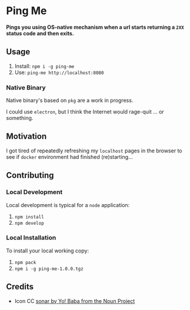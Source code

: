 # Ping Me

**Pings you using OS-native mechanism when a url starts returning a `2XX` status code and then exits.**

## Usage

1. Install: `npm i -g ping-me`
2. Use: `ping-me http://localhost:8080`

### Native Binary

Native binary's based on `pkg` are a work in progress.

I could use `electron`, but I think the Internet would rage-quit ... or something.

## Motivation

I got tired of repeatedly refreshing my `localhost` pages in the browser to see if `docker` environment had finished (re)starting...

## Contributing

### Local Development

Local development is typical for a `node` application:

1. `npm install`
2. `npm develop`

### Local Installation

To install your local working copy:

1. `npm pack`
2. `npm i -g ping-me-1.0.0.tgz`

## Credits

- Icon CC [sonar by Yo! Baba from the Noun Project](https://thenounproject.com/search/?q=sonar&i=924176)

